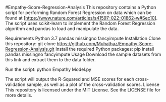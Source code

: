 #Empathy-Score-Regression-Analysis
This repository contains a Python script for performing Random Forest Regression on data which can be found at [https://www.nature.com/articles/s41597-022-01862-w#Sec10]. The script uses scikit-learn to implement the Random Forest Regression algorithm and pandas to load and manipulate the data.

Requirements
Python 3.7
pandas
missingno
fancyimpute
Installation
Clone this repository:
git clone https://github.com/Muhathaz/Empathy-Score-Regression-Analysis.git
Install the required Python packages:
pip install pandas missingno fancyimpute
Usage
Download the sample datasets from this link and extract them to the data folder.

Run the script:
python Empathy Model.py

The script will output the R-Squared and MSE scores for each cross-validation sample, as well as a plot of the cross-validation scores.
License
This repository is licensed under the MIT License. See the LICENSE file for more details.
